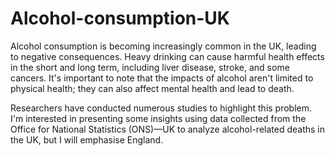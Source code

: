 # Alcohol-consumption-UK
Alcohol consumption is becoming increasingly common in the UK, leading to negative consequences. Heavy drinking can cause harmful health effects in the short and long term, including liver disease, stroke, and some cancers. It's important to note that the impacts of alcohol aren't limited to physical health; they can also affect mental health and lead to death.

Researchers have conducted numerous studies to highlight this problem. I'm interested in presenting some insights using data collected from the Office for National Statistics (ONS)—UK to analyze alcohol-related deaths in the UK, but I will emphasise England.
